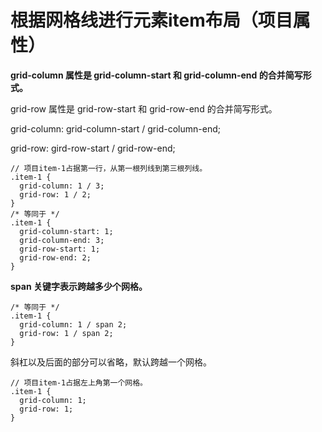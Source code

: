 # 根据网格线进行元素item布局（项目属性）


**grid-column 属性是 grid-column-start 和 grid-column-end 的合并简写形式。**

grid-row 属性是 grid-row-start 和 grid-row-end 的合并简写形式。

grid-column: grid-column-start / grid-column-end;

grid-row: gird-row-start / grid-row-end;

```
// 项目item-1占据第一行，从第一根列线到第三根列线。
.item-1 {
  grid-column: 1 / 3;
  grid-row: 1 / 2;
}
/* 等同于 */
.item-1 {
  grid-column-start: 1;
  grid-column-end: 3;
  grid-row-start: 1;
  grid-row-end: 2;
}
```

**span 关键字表示跨越多少个网格。**

```
/* 等同于 */
.item-1 {
  grid-column: 1 / span 2;
  grid-row: 1 / span 2;
}
```

斜杠以及后面的部分可以省略，默认跨越一个网格。

```
// 项目item-1占据左上角第一个网格。
.item-1 {
  grid-column: 1;
  grid-row: 1;
}
```
